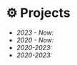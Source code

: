 <span class='anchor' id='Projects'></span>

# ⚙️ Projects

- *2023 - Now:* 
- *2020 - Now:* 
- *2020-2023:* 
- *2020-2023:* 